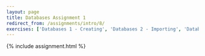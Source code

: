 ```yaml
---
layout: page
title: Databases Assignment 1
redirect_from: /assignments/intro/8/
exercises: ['Databases 1 - Creating', 'Databases 2 - Importing', 'Databases 3 - Selecting', 'Databases 4 - Filtering', 'Databases 5 - Sorting', 'Databases 6 - Grouping', 'Databases 7 - Grouping', 'Databases 8 - Aggregation', 'Databases 9 - Aggregation']
---
```


{% include assignment.html %}
